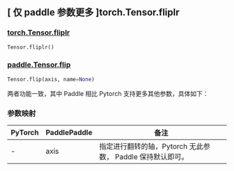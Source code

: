 ## [ 仅 paddle 参数更多 ]torch.Tensor.fliplr

### [torch.Tensor.fliplr](https://pytorch.org/docs/stable/generated/torch.Tensor.fliplr.html?highlight=fliplr#torch.Tensor.fliplr)

```python
Tensor.fliplr()
```

### [paddle.Tensor.flip](https://www.paddlepaddle.org.cn/documentation/docs/zh/develop/api/paddle/Tensor_cn.html#flip-axis-name-none)

```python
Tensor.flip(axis, name=None)
```

两者功能一致，其中 Paddle 相比 Pytorch 支持更多其他参数，具体如下：

### 参数映射

| PyTorch | PaddlePaddle | 备注                                                       |
| ------- | ------------ | ---------------------------------------------------------- |
| -       | axis         | 指定进行翻转的轴，Pytorch 无此参数， Paddle 保持默认即可。 |
